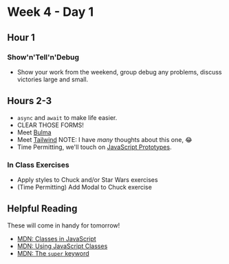 # Week 4 - Day 1

## Hour 1

### Show'n'Tell'n'Debug

* Show your work from the weekend, group debug any problems, discuss victories large and small.

## Hours 2-3

* `async` and `await` to make life easier.
* CLEAR THOSE FORMS!
* Meet [Bulma](https://bulma.io/documentation/overview/start/)
* Meet [Tailwind](https://tailwindcss.com/) NOTE: I have _many_ thoughts about this one, 😂
* Time Permitting, we'll touch on [JavaScript Prototypes](https://docs.google.com/presentation/d/1o_7-TJMjTDkLj7awAkdyP7hThlV-rgay_d_TJi_oMz0/edit?usp=sharing).

### In Class Exercises

* Apply styles to Chuck and/or Star Wars exercises
* (Time Permitting) Add Modal to Chuck exercise

## Helpful Reading

These will come in handy for tomorrow!

* [MDN: Classes in JavaScript](https://developer.mozilla.org/en-US/docs/Learn/JavaScript/Objects/Classes_in_JavaScript)
* [MDN: Using JavaScript Classes](https://developer.mozilla.org/en-US/docs/Web/JavaScript/Guide/Using_classes)
* [MDN: The `super` keyword](https://developer.mozilla.org/en-US/docs/Web/JavaScript/Reference/Operators/super)